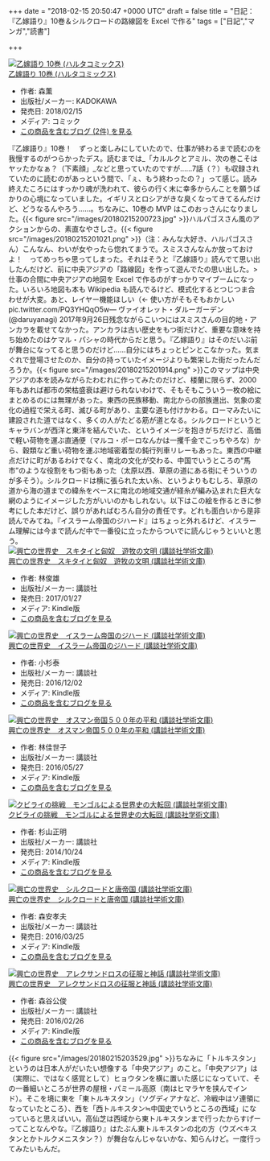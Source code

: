 
+++
date = "2018-02-15 20:50:47 +0000 UTC"
draft = false
title = "日記：『乙嫁語り』10巻＆シルクロードの路線図を Excel で作る"
tags = ["日記","マンガ","読書"]

+++
<div class="hatena-asin-detail"><a href="http://www.amazon.co.jp/exec/obidos/ASIN/4047348295/bestylesnet-22/"><img src="https://images-fe.ssl-images-amazon.com/images/I/51rnk25vLvL._SL160_.jpg" class="hatena-asin-detail-image" alt="乙嫁語り 10巻 (ハルタコミックス)" title="乙嫁語り 10巻 (ハルタコミックス)"/></a><div class="hatena-asin-detail-info"><a href="http://www.amazon.co.jp/exec/obidos/ASIN/4047348295/bestylesnet-22/">乙嫁語り 10巻 (ハルタコミックス)</a><ul><li><span class="hatena-asin-detail-label">作者:</span> 森薫</li><li><span class="hatena-asin-detail-label">出版社/メーカー:</span> KADOKAWA</li><li><span class="hatena-asin-detail-label">発売日:</span> 2018/02/15</li><li><span class="hatena-asin-detail-label">メディア:</span> コミック</li><li><a href="http://d.hatena.ne.jp/asin/4047348295/bestylesnet-22" target="_blank">この商品を含むブログ (2件) を見る</a></li></ul></div><div class="hatena-asin-detail-foot"></div></div>『乙嫁語り』10巻！　ずっと楽しみにしていたので、仕事が終わるまで読むのを我慢するのがつらかったデス。読むまでは_「カルルクとアミル、次の巻こそはヤッたかなぁ？（下素顔」_などと思っていたのですが……7話（？）も収録されていたのに読むのがあっという間で、「ぇ、もう終わったの？」って感じ。読み終えたころにはすっかり魂が洗われて、彼らの行く末に幸多からんことを願うばかりの心境になっていました。イギリスとロシアがきな臭くなってきてるんだけど、どうなるんやろう……。ちなみに、10巻の MVP はこのおっさんになりました。{{< figure src="/images/20180215200723.jpg"  >}}ハルパゴスさん風のアクションからの、素直なやさしさ。{{< figure src="/images/20180215201021.png"  >}}（注：みんな大好き、ハルパゴスさん）こんなん、わいが女やったら惚れてまうで。スミスさんなんか放っておけよ！　ってめっちゃ思ってしまった。それはそうと『乙嫁語り』読んでて思い出したんだけど、前に中央アジアの「路線図」を作って遊んでたの思い出した。>仕事の合間に中央アジアの地図を Excel で作るのがすっかりマイブームになった。いろいろ地図も本も Wikipedia も読んでるけど、模式化するとつじつま合わせが大変。あと、レイヤー機能ほしい（← 使い方がそもそもおかしい pic.twitter.com/PQ3YHQqO5w— ヴァイオレット・ダルーガーデン (@daruyanagi) 2017年9月26日<script async="" src="https://platform.twitter.com/widgets.js" charset="utf-8"></script>残念ながらこいつにはスミスさんの目的地・アンカラを載せてなかった。アンカラは古い歴史をもつ街だけど、重要な意味を持ち始めたのはケマル・パシャの時代からだと思う。『乙嫁語り』はそのだいぶ前が舞台になってると思うのだけど……自分にはちょっとピンとこなかった。気まぐれで登場させたのか、自分の持っていたイメージよりも繁栄した街だったんだろうか。{{< figure src="/images/20180215201914.png"  >}}このマップは中央アジアの本を読みながらたわむれに作ってみたのだけど、楼蘭に限らず、2000年もあれば都市の栄枯盛衰は避けられないわけで、そもそもこういう一枚の絵にまとめるのには無理があった。東西の民族移動、南北からの部族進出、気象の変化の過程で栄える町、滅びる町があり、主要な道も付けかわる。ローマみたいに建設された道ではなく、多くの人がたどる筋が道となる。シルクロードというとキャラバンが西洋と東洋を結んでいた、というイメージを抱きがちだけど、高価で軽い荷物を運ぶ直通便（マルコ・ポーロなんかは一攫千金でこっちやろな）から、穀類など重い荷物を運ぶ地域密着型の鈍行列車リレーもあった。東西の中継点だけに町があるわけでなく、南北の文化が交わる、中国でいうところの“馬市”のような役割をもつ街もあった（太原以西、草原の道にある街にそういうのが多そう）。シルクロードは横に張られた太い糸、というよりもむしろ、草原の道から海の道までの緯糸をベースに南北の地域交通が経糸が編み込まれた巨大な網のようにイメージした方がいいのかもしれない。以下はこの絵を作るときに参考にした本だけど、誤りがあればむろん自分の責任です。どれも面白いから是非読んでみてね。『イスラーム帝国のジハード』はちょっと外れるけど、イスラーム理解には今まで読んだ中で一番役に立ったからついでに読んじゃうといいと思う。<div class="hatena-asin-detail"><a href="http://www.amazon.co.jp/exec/obidos/ASIN/B01N4P6B7A/bestylesnet-22/"><img src="https://images-fe.ssl-images-amazon.com/images/I/611yAnnoKRL._SL160_.jpg" class="hatena-asin-detail-image" alt="興亡の世界史　スキタイと匈奴　遊牧の文明 (講談社学術文庫)" title="興亡の世界史　スキタイと匈奴　遊牧の文明 (講談社学術文庫)"/></a><div class="hatena-asin-detail-info"><a href="http://www.amazon.co.jp/exec/obidos/ASIN/B01N4P6B7A/bestylesnet-22/">興亡の世界史　スキタイと匈奴　遊牧の文明 (講談社学術文庫)</a><ul><li><span class="hatena-asin-detail-label">作者:</span> 林俊雄</li><li><span class="hatena-asin-detail-label">出版社/メーカー:</span> 講談社</li><li><span class="hatena-asin-detail-label">発売日:</span> 2017/01/27</li><li><span class="hatena-asin-detail-label">メディア:</span> Kindle版</li><li><a href="http://d.hatena.ne.jp/asin/B01N4P6B7A/bestylesnet-22" target="_blank">この商品を含むブログを見る</a></li></ul></div><div class="hatena-asin-detail-foot"></div></div><div class="hatena-asin-detail"><a href="http://www.amazon.co.jp/exec/obidos/ASIN/B01MRNI650/bestylesnet-22/"><img src="https://images-fe.ssl-images-amazon.com/images/I/61yYcLIF00L._SL160_.jpg" class="hatena-asin-detail-image" alt="興亡の世界史　イスラーム帝国のジハード (講談社学術文庫)" title="興亡の世界史　イスラーム帝国のジハード (講談社学術文庫)"/></a><div class="hatena-asin-detail-info"><a href="http://www.amazon.co.jp/exec/obidos/ASIN/B01MRNI650/bestylesnet-22/">興亡の世界史　イスラーム帝国のジハード (講談社学術文庫)</a><ul><li><span class="hatena-asin-detail-label">作者:</span> 小杉泰</li><li><span class="hatena-asin-detail-label">出版社/メーカー:</span> 講談社</li><li><span class="hatena-asin-detail-label">発売日:</span> 2016/12/02</li><li><span class="hatena-asin-detail-label">メディア:</span> Kindle版</li><li><a href="http://d.hatena.ne.jp/asin/B01MRNI650/bestylesnet-22" target="_blank">この商品を含むブログを見る</a></li></ul></div><div class="hatena-asin-detail-foot"></div></div><div class="hatena-asin-detail"><a href="http://www.amazon.co.jp/exec/obidos/ASIN/B01FXCIRKY/bestylesnet-22/"><img src="https://images-fe.ssl-images-amazon.com/images/I/51ncoNv5bkL._SL160_.jpg" class="hatena-asin-detail-image" alt="興亡の世界史　オスマン帝国５００年の平和 (講談社学術文庫)" title="興亡の世界史　オスマン帝国５００年の平和 (講談社学術文庫)"/></a><div class="hatena-asin-detail-info"><a href="http://www.amazon.co.jp/exec/obidos/ASIN/B01FXCIRKY/bestylesnet-22/">興亡の世界史　オスマン帝国５００年の平和 (講談社学術文庫)</a><ul><li><span class="hatena-asin-detail-label">作者:</span> 林佳世子</li><li><span class="hatena-asin-detail-label">出版社/メーカー:</span> 講談社</li><li><span class="hatena-asin-detail-label">発売日:</span> 2016/05/27</li><li><span class="hatena-asin-detail-label">メディア:</span> Kindle版</li><li><a href="http://d.hatena.ne.jp/asin/B01FXCIRKY/bestylesnet-22" target="_blank">この商品を含むブログを見る</a></li></ul></div><div class="hatena-asin-detail-foot"></div></div><div class="hatena-asin-detail"><a href="http://www.amazon.co.jp/exec/obidos/ASIN/B00OKC22G4/bestylesnet-22/"><img src="https://images-fe.ssl-images-amazon.com/images/I/61njw3pG6WL._SL160_.jpg" class="hatena-asin-detail-image" alt="クビライの挑戦　モンゴルによる世界史の大転回 (講談社学術文庫)" title="クビライの挑戦　モンゴルによる世界史の大転回 (講談社学術文庫)"/></a><div class="hatena-asin-detail-info"><a href="http://www.amazon.co.jp/exec/obidos/ASIN/B00OKC22G4/bestylesnet-22/">クビライの挑戦　モンゴルによる世界史の大転回 (講談社学術文庫)</a><ul><li><span class="hatena-asin-detail-label">作者:</span> 杉山正明</li><li><span class="hatena-asin-detail-label">出版社/メーカー:</span> 講談社</li><li><span class="hatena-asin-detail-label">発売日:</span> 2014/10/24</li><li><span class="hatena-asin-detail-label">メディア:</span> Kindle版</li><li><a href="http://d.hatena.ne.jp/asin/B00OKC22G4/bestylesnet-22" target="_blank">この商品を含むブログを見る</a></li></ul></div><div class="hatena-asin-detail-foot"></div></div><div class="hatena-asin-detail"><a href="http://www.amazon.co.jp/exec/obidos/ASIN/B01D06QMJS/bestylesnet-22/"><img src="https://images-fe.ssl-images-amazon.com/images/I/519R9JLrjGL._SL160_.jpg" class="hatena-asin-detail-image" alt="興亡の世界史　シルクロードと唐帝国 (講談社学術文庫)" title="興亡の世界史　シルクロードと唐帝国 (講談社学術文庫)"/></a><div class="hatena-asin-detail-info"><a href="http://www.amazon.co.jp/exec/obidos/ASIN/B01D06QMJS/bestylesnet-22/">興亡の世界史　シルクロードと唐帝国 (講談社学術文庫)</a><ul><li><span class="hatena-asin-detail-label">作者:</span> 森安孝夫</li><li><span class="hatena-asin-detail-label">出版社/メーカー:</span> 講談社</li><li><span class="hatena-asin-detail-label">発売日:</span> 2016/03/25</li><li><span class="hatena-asin-detail-label">メディア:</span> Kindle版</li><li><a href="http://d.hatena.ne.jp/asin/B01D06QMJS/bestylesnet-22" target="_blank">この商品を含むブログを見る</a></li></ul></div><div class="hatena-asin-detail-foot"></div></div><div class="hatena-asin-detail"><a href="http://www.amazon.co.jp/exec/obidos/ASIN/B01BWMRJWG/bestylesnet-22/"><img src="https://images-fe.ssl-images-amazon.com/images/I/61wmDDr1FsL._SL160_.jpg" class="hatena-asin-detail-image" alt="興亡の世界史　アレクサンドロスの征服と神話 (講談社学術文庫)" title="興亡の世界史　アレクサンドロスの征服と神話 (講談社学術文庫)"/></a><div class="hatena-asin-detail-info"><a href="http://www.amazon.co.jp/exec/obidos/ASIN/B01BWMRJWG/bestylesnet-22/">興亡の世界史　アレクサンドロスの征服と神話 (講談社学術文庫)</a><ul><li><span class="hatena-asin-detail-label">作者:</span> 森谷公俊</li><li><span class="hatena-asin-detail-label">出版社/メーカー:</span> 講談社</li><li><span class="hatena-asin-detail-label">発売日:</span> 2016/02/26</li><li><span class="hatena-asin-detail-label">メディア:</span> Kindle版</li><li><a href="http://d.hatena.ne.jp/asin/B01BWMRJWG/bestylesnet-22" target="_blank">この商品を含むブログを見る</a></li></ul></div><div class="hatena-asin-detail-foot"></div></div>{{< figure src="/images/20180215203529.jpg"  >}}ちなみに「トルキスタン」というのは日本人がだいたい想像する「中央アジア」のこと。「中央アジア」は（実際に、ではなく感覚として）ヒョウタンを横に置いた感じになっていて、その一番細いところが世界の屋根・パミール高原（南はヒマラヤを挟んでインド）。そこを境に東を「東トルキスタン」（ソグディアナなど、冷戦中はソ連領になっていたところ）、西を「西トルキスタン≒中国史でいうところの西域」になっていると思えばいい。高仙芝は西域から東トルキスタンまで行ったからすげーってことなんやな。『乙嫁語り』はたぶん東トルキスタンの北の方（ウズベキスタンとかトルクメニスタン？）が舞台なんじゃないかな、知らんけど。一度行ってみたいもんだ。


